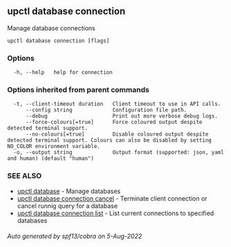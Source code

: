 ## upctl database connection

Manage database connections

```
upctl database connection [flags]
```

### Options

```
  -h, --help   help for connection
```

### Options inherited from parent commands

```
  -t, --client-timeout duration   Client timeout to use in API calls.
      --config string             Configuration file path.
      --debug                     Print out more verbose debug logs.
      --force-colours[=true]      Force coloured output despite detected terminal support.
      --no-colours[=true]         Disable coloured output despite detected terminal support. Colours can also be disabled by setting NO_COLOR environment variable.
  -o, --output string             Output format (supported: json, yaml and human) (default "human")
```

### SEE ALSO

* [upctl database](upctl_database.md)	 - Manage databases
* [upctl database connection cancel](upctl_database_connection_cancel.md)	 - Terminate client connection or cancel runnig query for a database
* [upctl database connection list](upctl_database_connection_list.md)	 - List current connections to specified databases

###### Auto generated by spf13/cobra on 5-Aug-2022
